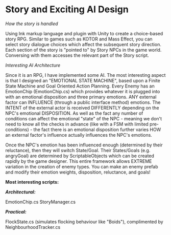 # Story and Exciting AI Design
*How the story is handled*

Using Ink markup language and plugin with Unity to create a choice-based story RPG. Similar to games such as KOTOR and Mass Effect, you can select story dialogue choices which affect the subsequent story direction. Each section of the story is "pointed to" by Story NPCs in the game world. Conversing with them accesses the relevant part of the Story script.

*Interesting AI Architecture*

Since it is an RPG, I have implemented some AI. The most interesting aspect is that I designed an "EMOTIONAL STATE MACHINE", based upon a Finite State Machine and Goal Oriented Action Planning. Every Enemy has an EmotionChip (EmotionChip.cs) which provides whatever it is plugged into with an emotional disposition and three primary emotions. ANY external factor can INFLUENCE (through a public interface method) emotions. The INTENT of the external actor is received DIFFERENTLY depending on the NPC's emotional DISPOSITION. As well as the fact any number of conditions can affect the emotional "state" of the NPC - meaning we don't need to know all the checks in advance (like with a FSM with limited pre-conditions) - the fact there is an emotional disposition further varies HOW an external factor's influence actually influences the NPC's emotions.

Once the NPC's emotion has been influenced enough (determined by their reluctance), then they will switch State/Goal. Their States/Goals (e.g. angryGoal) are determined by ScriptableObjects which can be created rapidly by the game designer. This entire framework allows EXTREME variation in the creation of enemy types. You can make an enemy prefab and modify their emotion weights, disposition, reluctance, and goals! 

**Most interesting scripts:**

***Architectural:***

EmotionChip.cs
StoryManager.cs

***Practical:***

FlockState.cs (simulates flocking behaviour like "Boids"), complimented by NeighbourhoodTracker.cs
